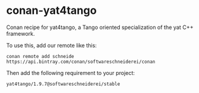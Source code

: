 # conan-yat4tango
Conan recipe for yat4tango, a Tango oriented specialization of the yat C++ framework.

To use this, add our remote like this:
```
conan remote add schneide https://api.bintray.com/conan/softwareschneiderei/conan
```

Then add the following requirement to your project:
```
yat4tango/1.9.7@softwareschneiderei/stable
```
